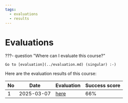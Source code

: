 ```yaml
---
tags:
  - evaluations
  - results
---
```


# Evaluations

???- question "Where can I evaluate this course?"

    Go to [evaluation](../evaluation.md) (singular) :-)

Here are the evaluation results of this course:

No |Date      |Evaluation                |Success score
---|----------|--------------------------|-------------
1  |2025-03-07|[here](20250307/README.md)|66%


